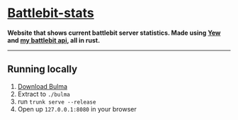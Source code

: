 # [Battlebit-stats](https://superyu1337.github.io/battlebit-stats/)

**Website that shows current battlebit server statistics. Made using [Yew](https://yew.rs) and [my battlebit api](https://github.com/superyu1337/battlebit-api), all in rust.**

---

## Running locally
1. [Download Bulma](https://github.com/jgthms/bulma/releases/latest)
2. Extract to `./bulma`
3. run `trunk serve --release`
4. Open up `127.0.0.1:8080` in your browser